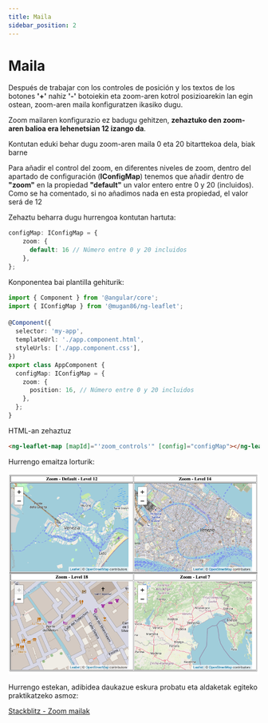 ```yaml
---
title: Maila
sidebar_position: 2
---
```


# Maila

Después de trabajar con los controles de posición y los textos de los botones **'+'** nahiz **'-'** botoiekin eta zoom-aren kotrol posizioarekin lan egin ostean, zoom-aren maila konfiguratzen ikasiko dugu.

Zoom mailaren konfigurazio ez badugu gehitzen, **zehaztuko den zoom-aren balioa era lehenetsian 12 izango da**.

Kontutan eduki behar dugu zoom-aren maila 0 eta 20 bitarttekoa dela, biak barne

Para añadir el control del zoom, en diferentes niveles de zoom, dentro del apartado de configuración (**IConfigMap**) tenemos que añadir dentro de **"zoom"** en la propiedad **"default"** un valor entero entre 0 y 20 (incluidos). Como se ha comentado, si no añadimos nada en esta propiedad, el valor será de 12

Zehaztu beharra dugu hurrengoa kontutan hartuta:

```typescript
configMap: IConfigMap = {
    zoom: {
      default: 16 // Número entre 0 y 20 incluidos
    },
};
```

Konponentea bai plantilla gehiturik:

```typescript
import { Component } from '@angular/core';
import { IConfigMap } from '@mugan86/ng-leaflet';

@Component({
  selector: 'my-app',
  templateUrl: './app.component.html',
  styleUrls: ['./app.component.css'],
})
export class AppComponent {
  configMap: IConfigMap = {
    zoom: {
      position: 16, // Número entre 0 y 20 incluidos
    },
  };
}
```

HTML-an zehaztuz

```html
<ng-leaflet-map [mapId]="'zoom_controls'" [config]="configMap"></ng-leaflet>
```

Hurrengo emaitza lorturik:

![Zoom mailak](https://raw.githubusercontent.com/mugan86/i18n-ng-leaflet-doc/master/.gitbook/assets/04-zoom-levels.png)

Hurrengo estekan, adibidea daukazue eskura probatu eta aldaketak egiteko praktikatzeko asmoz:

[Stackblitz - Zoom mailak](https://stackblitz.com/edit/angular-leaflet-zoom-levels?embed=1&file=src/app/app.component.ts&theme=dark)
